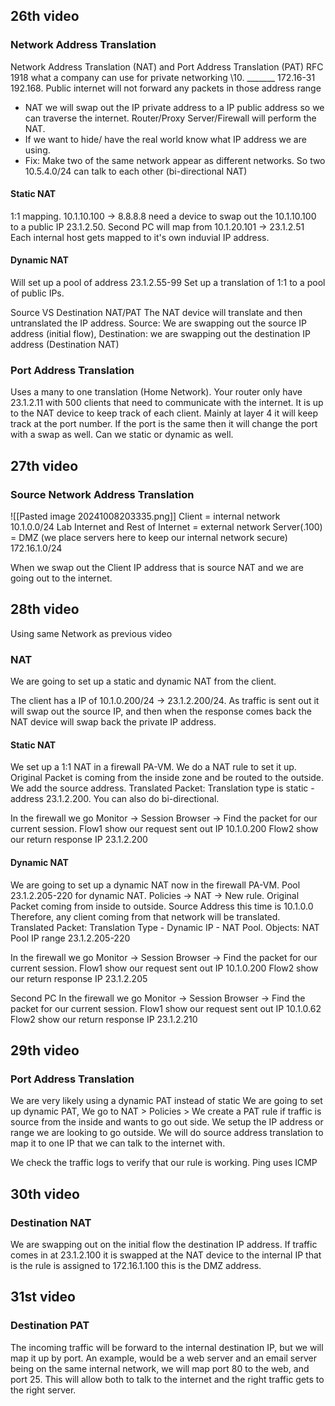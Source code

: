 ## 26th video

### Network Address Translation

Network Address Translation (NAT) and Port Address Translation (PAT)
RFC 1918 what a company can use for private networking
\10. _______
172.16-31
192.168.
Public internet will not forward any packets in those address range
* NAT we will swap out the IP private address to a IP public address so we can traverse the internet. Router/Proxy Server/Firewall will perform the NAT. 
* If we want to hide/ have the real world know what IP address we are using. 
* Fix: Make two of the same network appear as different networks. So two 10.5.4.0/24 can talk to each other (bi-directional NAT)
#### Static NAT

1:1 mapping. 10.1.10.100 -> 8.8.8.8 need a device to swap out the 10.1.10.100 to a public IP 23.1.2.50. Second PC will map from 10.1.20.101 -> 23.1.2.51 Each internal host gets mapped to it's own induvial IP address. 

#### Dynamic NAT

Will set up a pool of address 23.1.2.55-99 Set up a translation of 1:1 to a pool of public IPs.

Source VS Destination NAT/PAT
The NAT device will translate and then untranslated the IP address. 
Source: We are swapping out the source IP address (initial flow), Destination: we are swapping out the destination IP address (Destination NAT)

### Port Address Translation

Uses a many to one translation (Home Network). Your router only have 23.1.2.11 with 500 clients that need to communicate with the internet. It is up to the NAT device to keep track of each client. Mainly at layer 4 it will keep track at the port number. If the port is the same then it will change the port with a swap as well. Can we static or dynamic as well.

## 27th video

### Source Network Address Translation
![[Pasted image 20241008203335.png]]
Client = internal network 10.1.0.0/24
Lab Internet and Rest of Internet = external network
Server(.100) = DMZ (we place servers here to keep our internal network secure) 172.16.1.0/24

When we swap out the Client IP address that is source NAT and we are going out to the internet. 

## 28th video

Using same Network as previous video

### NAT

We are going to set up a static and dynamic NAT from the client.

The client has a IP of 10.1.0.200/24 -> 23.1.2.200/24. As traffic is sent out it will swap out the source IP, and then when the response comes back the NAT device will swap back the private IP address.
#### Static NAT

We set up a 1:1 NAT in a firewall PA-VM. We do a NAT rule to set it up.  Original Packet is coming from the inside zone and be routed to the outside. We add the source address.
Translated Packet: Translation type is static - address 23.1.2.200. You can also do bi-directional. 

In the firewall we go Monitor -> Session Browser -> Find the packet for our current session. Flow1 show our request sent out
IP 10.1.0.200
Flow2 show our return response
IP 23.1.2.200

#### Dynamic NAT

We are going to set up a dynamic NAT now in the firewall PA-VM. Pool 23.1.2.205-220 for dynamic NAT. Policies -> NAT -> New rule. Original Packet coming from inside to outside. Source Address this time is 10.1.0.0 Therefore, any client coming from that network will be translated.
Translated Packet: Translation Type - Dynamic IP - NAT Pool.
Objects: NAT Pool IP range 23.1.2.205-220

In the firewall we go Monitor -> Session Browser -> Find the packet for our current session. Flow1 show our request sent out
IP 10.1.0.200
Flow2 show our return response
IP 23.1.2.205

Second PC
In the firewall we go Monitor -> Session Browser -> Find the packet for our current session. Flow1 show our request sent out
IP 10.1.0.62
Flow2 show our return response
IP 23.1.2.210

## 29th video

### Port Address Translation

We are very likely using a dynamic PAT instead of static
We are going to set up dynamic PAT,
We go to NAT > Policies > We create a PAT rule if traffic is source from the inside and wants to go out side. We setup the IP address or range we are looking to go outside. We will do source address translation to map it to one IP that we can talk to the internet with. 

We check the traffic logs to verify that our rule is working.
Ping uses ICMP
## 30th video

### Destination NAT
We are swapping out on the initial flow the destination IP address.
If traffic comes in at 23.1.2.100 it is swapped at the NAT device to the internal IP that is the rule is assigned to 172.16.1.100 this is the DMZ address.

## 31st video

### Destination PAT

The incoming traffic will be forward to the internal destination IP, but we will map it up by port. An example, would be a web server and an email server being on the same internal network, we will map port 80 to the web, and port 25. This will allow both to talk to the internet and the right traffic gets to the right server. 